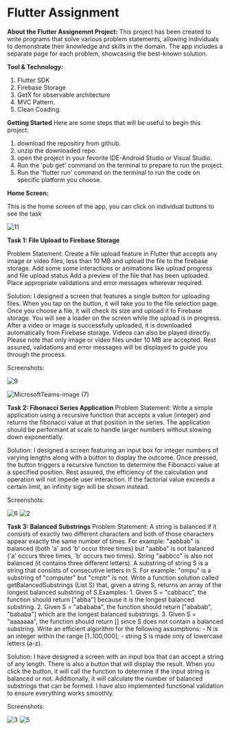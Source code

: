 # Flutter Assignment

**About the Flutter Assignemnt Project:**
This project has been created to write programs that solve various problem statements, allowing individuals to demonstrate their knowledge and skills in the domain. The app includes a separate page for each problem, showcasing the best-known solution.

**Tool & Technology:**
1. Flutter SDK
2. Firebase Storage
3. GetX for observable architecture
4. MVC Pattern.
5. Clean Coading.

**Getting Started**
Here are some steps that will be useful to begin this project:
1. download the repositiry from github.
2. unzip the downloaded repo.
3. open the project in your fevorite IDE-Android Studio or Visual Studio.
4. Run the 'pub get' command on the terminal to prepare to run the project.
5. Run the 'flutter run' command on the terminal to run the code on specific platform you choose. 

**Home Screen:**

This is the home screen of the app, you can click on individual buttons to see the task

![11](https://github.com/gaurav1246/Flutter-Assignment/assets/16500290/e57cc715-c689-4fd1-a7db-8448622f0a16)



**Task 1: File Upload to Firebase Storage**

Problem Statement:
Create a file upload feature in Flutter that accepts any image or video files, less than 10 MB and upload the file to the firebase storage.
Add some some interactions or animations like upload progress and file upload status Add a preview of the file that has been uploaded.
Place appropriate validations and error messages wherever required.

Solution:
I designed a screen that features a single button for uploading files. When you tap on the button, it will take you to the file selection page. Once you choose a file, it will check its size and upload it to Firebase storage. You will see a loader on the screen while the upload is in progress.
After a video or image is successfully uploaded, it is downloaded automatically from Firebase storage. Videos can also be played directly. Please note that only image or video files under 10 MB are accepted. Rest assured, validations and error messages will be displayed to guide you through the process.

Screenshots:

![9](https://github.com/gaurav1246/Flutter-Assignment/assets/16500290/4c4f8512-dc95-46d5-ac36-c7d36158f903)

![MicrosoftTeams-image (7)](https://github.com/gaurav1246/Flutter-Assignment/assets/16500290/14a22c3c-a481-4ccb-b55a-88c1eae259fc)



**Task 2: Fibonacci Series Application**
Problem Statement:
Write a simple application using a recursive function that accepts a value (integer) and returns the fibonacci value at that position in the series.
The application should be performant at scale to handle larger numbers without slowing down exponentially.

Solution:
I designed a screen featuring an input box for integer numbers of varying lengths along with a button to display the outcome. Once pressed, the button triggers a recursive function to determine the Fibonacci value at a specified position. Rest assured, the efficiency of the calculation and operation will not impede user interaction. If the factorial value exceeds a certain limit, an infinity sign will be shown instead.

Screenshots:

![6](https://github.com/gaurav1246/Flutter-Assignment/assets/16500290/54e02e6f-5d5f-4495-98ff-823e1228c3e6)
![2](https://github.com/gaurav1246/Flutter-Assignment/assets/16500290/da534bd5-fea7-407a-898f-d331d1834430)




**Task 3: Balanced Substrings**
Problem Statement:
A string is balanced if it consists of exactly two different characters and both of those characters appear exactly the same number of times. For example: "aabbab" is balanced (both 'a' and 'b' occur three times) but "aabba" is not balanced ('a' occurs three times, 'b' occurs two times). String "aabbcc" is also not balanced (it contains three different letters). A substring of string S is a string that consists of consecutive letters in S. For example: "ompu" is a substring of "computer" but "cmptr" is not. Write a function solution called getBalancedSubstrings (List<String> S) that, given a string S, returns an
array of the longest balanced substring of S.Examples: 1. Given S = "cabbacc", the function should return ["abba"] because it is the longest balanced substring.
2. Given S = "abababa", the function should return ["ababab", "bababa"] which are the longest balanced substrings.
3. Given S = "aaaaaaa", the function should return [] since S does not contain a balanced substring. Write an efficient algorithm for the following assumptions: - N is an integer within the range [1..100,000]; - string S is made only of lowercase letters (a-z).

Solution:
I have designed a screen with an input box that can accept a string of any length. There is also a button that will display the result. When you click the button, it will call the function to determine if the input string is balanced or not. Additionally, it will calculate the number of balanced substrings that can be formed. I have also implemented functional validation to ensure everything works smoothly.

Screenshots:

![3](https://github.com/gaurav1246/Flutter-Assignment/assets/16500290/8684b621-70cb-4aa3-93a8-11dc2501d5ba)
![5](https://github.com/gaurav1246/Flutter-Assignment/assets/16500290/2b3bda0a-9a68-402b-86c1-b875cffacfa3)

